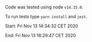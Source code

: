 Code was tested using node `v14.15.0`.

To run tests type `yarn install` and `jest`.

Start: Fri Nov 13 14:34:32 CET 2020

End: Fri Nov 13 18:29:47 CET 2020
